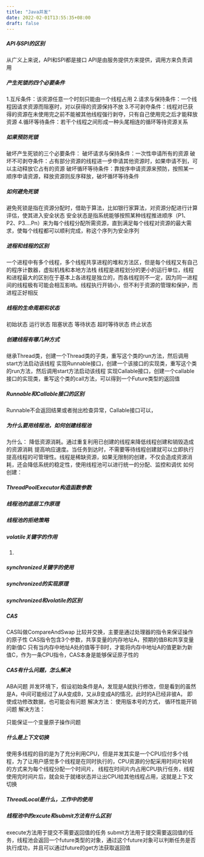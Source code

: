 ```yaml
---
title: "Java并发"
date: 2022-02-01T13:55:35+08:00
draft: false
---
```

##### ***API与SPI的区别***
从广义上来说，API和SPI都是接口
API是由服务提供方来提供，调用方来负责调用
##### ***产生死锁的四个必要条件***
1.互斥条件：该资源任意一个时刻只能由一个线程占用
2.请求与保持条件：一个线程因请求资源而阻塞时，对以获得的资源保持不放
3.不可剥夺条件：线程对已获得的资源在未使用完之前不能被其他线程强行剥夺，只有自己使用完之后才能释放资源
4.循环等待条件：若干个线程之间形成一种头尾相连的循环等待资源关系
##### ***如果预防死锁***
破坏产生死锁的三个必要条件：
破坏请求与保持条件：一次性申请所有的资源
破坏不可剥夺条件：占有部分资源的线程进一步申请其他资源时，如果申请不到，可以主动释放它占有的资源
破坏循环等待条件：靠按序申请资源来预防，按照某一顺序申请资源，释放资源则反序释放，破坏循环等待条件
##### ***如何避免死锁***
避免死锁是指在资源分配时，借助于算法，比如银行家算法，对资源分配进行计算评估，使其进入安全状态
安全状态是指系统能够按照某种线程推进顺序（P1、P2、P3....Pn）来为每个线程分配所需资源，直到满足每个线程对资源的最大需求，使每个线程都可以顺利完成，称这个序列为安全序列
##### ***进程和线程的区别***
一个进程中有多个线程，多个线程共享进程的堆和方法区，但是每个线程又有自己的程序计数器，虚拟机栈和本地方法栈
线程是进程划分的更小的运行单位，线程和进程最大的区别在于基本上各进程是独立的，而各线程则不一定，因为同一进程间的线程极有可能会相互影响。线程执行开销小，但不利于资源的管理和保护，而进程正好相反
##### ***线程的生命周期和状态***
初始状态 运行状态 阻塞状态 等待状态 超时等待状态 终止状态
##### ***创建线程有哪几种方式***
继承Thread类，创建一个Thread类的子类，重写这个类的run方法，然后调用start方法启动该线程
实现Runnable接口，创建一个该接口的实现类，重写这个类的run方法，然后调用start方法启动该线程
实现Callable接口，创建一个callable接口的实现类，重写这个类的call方法，可以得到一个Future类型的返回值
##### ***Runnable和Callable接口的区别***
Runnable不会返回结果或者抛出检查异常，Callable接口可以，
##### ***为什么要用线程池，如何创建线程池***
为什么：
降低资源消耗。通过重复利用已创建的线程来降低线程创建和销毁造成的资源消耗
提高响应速度。当任务到达时，不需要等待线程创建就可以立即执行
提高线程的可管理性。线程是稀缺资源，如果无限制的创建，不仅会造成资源消耗，还会降低系统的稳定性，使用线程池可以进行统一的分配、监控和调优
如何创建：

##### ***ThreadPoolExecutor构造函数参数***

##### ***线程池的底层工作原理***

##### ***线程池的拒绝策略***

##### ***volatile关键字的作用***
1.
##### ***synchronized关键字的使用***

##### ***synchronized的实现原理***

##### ***synchronized和volatile的区别***

##### ***CAS***
CAS叫做CompareAndSwap 比较并交换，主要是通过处理器的指令来保证操作的原子性
CAS指令包含3个参数，共享变量的内存地址A，预期的值B和共享变量的新值C
只有当内存中地址A处的值等于B时，才能将内存中地址A的值更新为新值C，作为一条CPU指令，CAS本身是能够保证原子性的
##### ***CAS有什么问题，怎么解决***
ABA问题
并发环境下，假设初始条件是A，发现是A就执行修改，但是看到的虽然是A，中间可能经过了从A变成B，又从B变成A的情况，此时的A已经非彼A，
即使成功修改数据，也可能会有问题
解决方法：
使用版本号的方式，
循环性能开销问题
解决方法：


只能保证一个变量原子操作问题
##### ***什么是上下文切换***
使用多线程的目的是为了充分利用CPU，但是并发其实是一个CPU应付多个线程，为了让用户感觉多个线程是在同时执行的，CPU资源的分配采用时间片轮转的方式来为每个线程分配一个时间片，
线程在时间片内占用CPU执行任务，线程使用完时间片后，就会处于就绪状态并让出CPU给其他线程占用，这就是上下文切换
##### ***ThreadLocal是什么，工作中的使用***


##### ***线程池中的excute和submit方法有什么区别***
execute方法用于提交不需要返回值的任务
submit方法用于提交需要返回值的任务，线程池会返回一个future类型的对象，通过这个future对象可以判断任务是否执行成功，并且可以通过future的get方法获取返回值





